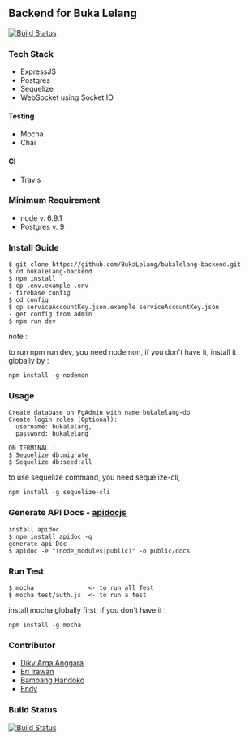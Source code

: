 ## Backend for Buka Lelang
[![Build Status](https://travis-ci.org/BukaLelang/bukalelang-backend.svg?branch=master)](https://travis-ci.org/BukaLelang/bukalelang-backend)

### Tech Stack
- ExpressJS
- Postgres
- Sequelize
- WebSocket using Socket.IO

#### Testing
- Mocha
- Chai

#### CI
- Travis

### Minimum Requirement
- node v. 6.9.1
- Postgres v. 9

### Install Guide

```
$ git clone https://github.com/BukaLelang/bukalelang-backend.git
$ cd bukalelang-backend
$ npm install
$ cp .env.example .env
- firebase config
$ cd config
$ cp serviceAccountKey.json.example serviceAccountKey.json
- get config from admin
$ npm run dev
```

note :

to run npm run dev, you need nodemon, if you don't have it, install it globally by :
```
npm install -g nodemon
```

### Usage
```
Create database on PgAdmin with name bukalelang-db
Create login roles (Optional):
  username: bukalelang,
  password: bukalelang

ON TERMINAL :
$ Sequelize db:migrate
$ Sequelize db:seed:all
```

to use sequelize command, you need sequelize-cli,
```
npm install -g sequelize-cli
```

### Generate API Docs - [apidocjs](http://apidocjs.com/)
```
install apidoc
$ npm install apidoc -g
generate api Doc
$ apidoc -e "(node_modules|public)" -o public/docs
```

### Run Test
```
$ mocha               <- to run all Test
$ mocha test/auth.js  <- to run a test
```

install mocha globally first, if you don't have it :
```
npm install -g mocha
```

### Contributor
- [Diky Arga Anggara](http://github.com/dikyarga)
- [Eri Irawan](http://github.com/MrEi91)
- [Bambang Handoko](https://github.com/mrhandoko)
- [Endy](https://github.com/pisanggoreng)

### Build Status
[![Build Status](https://travis-ci.org/BukaLelang/bukalelang-backend.svg?branch=master)](https://travis-ci.org/BukaLelang/bukalelang-backend)
